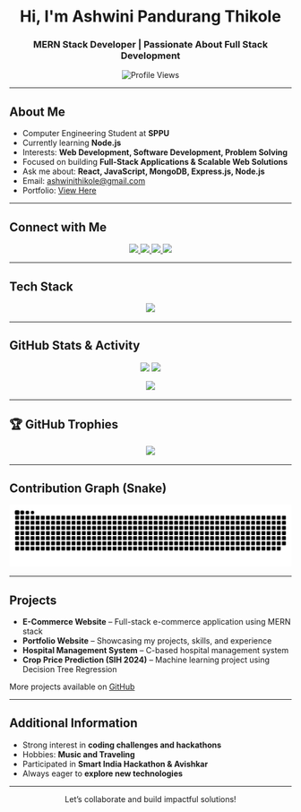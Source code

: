 <h1 align="center">Hi, I'm Ashwini Pandurang Thikole</h1>
<h3 align="center">MERN Stack Developer | Passionate About Full Stack Development</h3>

<p align="center">
  <img src="https://komarev.com/ghpvc/?username=ashu-2004&label=Profile%20Views&color=0e75b6&style=flat" alt="Profile Views" />
</p>

---

## About Me  
- Computer Engineering Student at **SPPU**  
- Currently learning **Node.js**  
- Interests: **Web Development, Software Development, Problem Solving**  
- Focused on building **Full-Stack Applications & Scalable Web Solutions**  
- Ask me about: **React, JavaScript, MongoDB, Express.js, Node.js**  
- Email: [ashwinithikole@gmail.com](mailto:ashwinithikole@gmail.com)  
- Portfolio: [View Here](https://portfolio-kohl-mu-66.vercel.app/)

---

## Connect with Me  
<p align="center">
  <a href="https://linkedin.com/in/ashwini-thikole" target="_blank">
    <img src="https://img.shields.io/badge/LinkedIn-0077B5?style=for-the-badge&logo=linkedin&logoColor=white" />
  </a>
  <a href="https://github.com/ashu-2004" target="_blank">
    <img src="https://img.shields.io/badge/GitHub-181717?style=for-the-badge&logo=github&logoColor=white" />
  </a>
  <a href="https://instagram.com/__ashu_2004__" target="_blank">
    <img src="https://img.shields.io/badge/Instagram-E4405F?style=for-the-badge&logo=instagram&logoColor=white" />
  </a>
  <a href="mailto:ashwinithikole@gmail.com">
    <img src="https://img.shields.io/badge/Gmail-D14836?style=for-the-badge&logo=gmail&logoColor=white" />
  </a>
</p>

---

## Tech Stack  
<p align="center">
  <img src="https://skillicons.dev/icons?i=html,css,bootstrap,js,react,nodejs,express,mongodb,mysql,java,python,c,cpp,git,github,vscode,php,tailwind" />
</p>

---

## GitHub Stats & Activity  
<p align="center">
  <img src="https://github-readme-stats.vercel.app/api?username=ashu-2004&show_icons=true&theme=tokyonight" />
  <img src="https://github-readme-streak-stats.herokuapp.com/?user=ashu-2004&theme=tokyonight" />
</p>
<p align="center">
  <img src="https://github-readme-stats.vercel.app/api/top-langs/?username=ashu-2004&layout=compact&theme=tokyonight" />
</p>

---

## 🏆 GitHub Trophies  
<p align="center"> 
  <img src="https://github-profile-trophy.vercel.app/?username=ashu-2004&theme=onedark&no-frame=true&margin-w=15&margin-h=15" />
</p>

---

## Contribution Graph (Snake)
<p align="center">
  <img src="https://raw.githubusercontent.com/ashu-2004/ashu-2004/output/snake.svg" alt="GitHub contribution snake" />
</p>


---

## Projects  
- **E-Commerce Website** – Full-stack e-commerce application using MERN stack  
- **Portfolio Website** – Showcasing my projects, skills, and experience  
- **Hospital Management System** – C-based hospital management system  
- **Crop Price Prediction (SIH 2024)** – Machine learning project using Decision Tree Regression  

More projects available on [GitHub](https://github.com/ashu-2004)

---

## Additional Information  
- Strong interest in **coding challenges and hackathons**  
- Hobbies: **Music and Traveling**  
- Participated in **Smart India Hackathon & Avishkar**  
- Always eager to **explore new technologies**  

---

<p align="center">
  Let’s collaborate and build impactful solutions!
</p>
